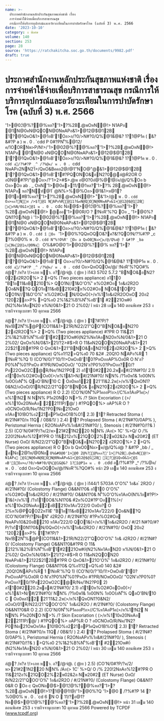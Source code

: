 ```yaml
---
name: >-
  ประกาศสำนักงานหลักประกันสุขภาพแห่งชาติ เรื่อง 
  การจ่ายค่าใช้จ่ายเพื่อบริการสาธารณสุข
  กรณีการให้บริการอุปกรณ์และอวัยวะเทียมในการบำบัดรักษาโรค (ฉบับที่ 3) พ.ศ. 2566
date: '2023-10-10'
category: ง พิเศษ
volume: 140
section: 253
page: 28
source: 'https://ratchakitcha.soc.go.th/documents/9982.pdf'
draft: true
---
```


# ประกาศสำนักงานหลักประกันสุขภาพแห่งชาติ เรื่อง  การจ่ายค่าใช้จ่ายเพื่อบริการสาธารณสุข กรณีการให้บริการอุปกรณ์และอวัยวะเทียมในการบำบัดรักษาโรค (ฉบับที่ 3) พ.ศ. 2566

'1>@02ํ@%?@%หล?'1>?%2B.@พOหN@!> N1APอ @1N@0คN@QON@0NพAPอ&1>@12@$@12B 1?@1QหO&1>@1อB'1์Oล>อ/?0/>N#?0/Q%@1&ํ@&? 1?1@P1ค ( &?&#?P a ) พ . 0 . `cdd P 0#?PN'็%@12/ค/1OORNพ>P/N!>/'1>@02ํ@%?@%หล?'1>?%2B.@พOหN@!> N1APอ @1N@0 คN@QON@0NพAPอ&1>@12@$@12B 1?@1QหO&1>@1อB'1์Oล>อ/?0/>N#?0/Q%@1&ํ@&? 1?1@P1ค พ . 0 . `cdd ล/?%#?P _^ /?%@ค/ พ . 0 . `cdd NพAPอ2NN21>/QหO&Bคคล2@/@1"NO@"@&1>@12@$@12B 1?@1QหO&1>@1อB'1์#?PQONO&อN2?0@ลํ@R2OR O อ0N@#?P/"@Oล>/?'1>2>#$>.@พ อ@0?0อํ@%@!@/ค/@/Q%Oอ b Oล>Oอ ab . _ OหN'1>@0ค>11/@1หล?'1>?% 2B.@พOหN@!> N1APอ หล?Nฑ์@1 ํ @N%>%@%Oล>@1&1>ห@1? @1อ#B%หล?'1>?%2B.@พOหN@!> 'ี&'1>/@ พ . 0 . `cdd Oล>หล?Nฑ์ />$?@1 NAPอ%R@11?&คN@QON@0NพAPอ&1>@12@$@12B อห%N/0&1>@1 พ . 0 . `cdc Nล@$>@12ํ@%?@%หล?'1>?%2B.@พOหN@!> @ออ'1>@0R/O ? !NอR'%?Q Oอ _ '1>@0%?QN1?0/N@ ì '1>@02ํ@%?@%หล?'1>?%2B.@พOหN@!> N1APอ @1N@0 คN@QON@0NพAPอ&1>@12@$@12B 1?@1QหO&1>@1อB'1์Oล>อ/?0/>N#?0/Q%@1&ํ@&? 1?1@P1ค ( &?&#?P a ) พ . 0 . `cdd î Oอ ` '1>@0%?QQหOQO&?ค?&!?QO!N/?%#?P _c ?%0@0% พ . 0 . `cdd N'็%!O%R' Oอ a QหO0Nล>ค/@/Q%ลํ@ ? &#?P _ba อNอ2@1ห/@0Nล ` O%&#O@0'1>@02ํ@%?@% หล?'1>?%2B.@พOหN@!> N1APอ @1N@0คN@QON@0NพAPอ&1>@12@$@12B 1?@1QหO&1>@1อB'1์ Oล>อ/?0/>N#?0/Q%@1&ํ@&? 1?1@P1ค พ . 0 . `cdd ล/?%#?P _^ /?%@ค/ พ . 0 . `cdd Oล>QหOQOค/@/ !NอR'%?QO#% ลํ@? /ห?ส !/>เภท ห่ว. อ?/@จ่@. ( @ท ) ì143 5702 5.7.2 "BNO&อN2?02ลํ2R2O%> 2 >Q% (Two pieces appliance) ล110 "B1อ11&อB210%> QO1N//1&O'O%'ิ ห%O2#Oอ 1อ&ลํ2R2O Oอ&N?Q QO1อ11&อB210#2ห%O2#Oอ NO&1OP2 QO1N//1&O'O%'ิ ห%O2#Oอ N/0QหO(>/ห%11อ&ลํ2R2OOหO 20อ2 '1202ล>P% >Q%ล0 2%1&2%B%N'็%อB'1์ #221Oพ#0์ (N2%Nค1AอN20 ห%N/0&1>21 O 2%02/ î หน้า 28 เลม 140 ตอนพิเศษ 253 ง ราชกิจจานุเบกษา 10 ตุลาคม 2566

ลํ@? /ห?ส !/>เภท ห่ว. อ?/@จ่@. ( @ท ) 1?#?P/?Nห!Bํ2N'็%@P(CO11&&1>21R/N22/21"QO"BNO&อN2?0 2ลํ2R2O%> 2 >Q% (Two pieces appliance) #?PR O 11&21 2%1&2%B%N'็%อB'1์#221Oพ#0์(N2%Nค1AอN20ห%N/0&1>21 O 2%02/ QหOห%N/0&1>21/?2>#$>R O 11&คN2QON20NพAPอ&1>21 22$212B#?PR O QหO&1>21"BNO&อN2?02ลํ2R2O%> 2 >Q% (Two pieces appliance) Q%อ1!12>Q%ล0 70 &2# .20Q!O NAPอ%R 1 !NอR'%?Q 1) (CO'N/0/?'10/1!>OพOอB'1์0?PหOออAP%Oล0R O N'ล?P0%N'็%0?PหOอ #?PR/NOพOOลO/ "O2N'ล?P0%0?PหOออ?0/?Pอ22OพO2C@R/Nค/1N2?P0 2) ล110#220.2พอ#/21N#?0/ 2.1) ล110ห%O2#OอOล0(>/ห%1&1>N/#/21N#?0/ NN% /?1อ0พ1& 1อ00N% 1อ0O(ลN'็% QลO'BN/10 C  Oล0หล12 21'11&2.2พ(>/ห%1QหON1?0&N2/อOลO/01R/N22/21"QO"BNO& อN2?02ลํ2R2O%> 2 >Q% (Two pieces appliance) R O 2.2) (CO'N/0N'็%P1คออP!อ>//C%ห1AอP1ค(>/ห%1!N2 N NN% P1ค20NO N>% /? Skin Excoriation ( (>/ห%110ค20NคAอ 22111P/@/ ) #?PQO%> อAP%R O ? อ0CNOลO/R/Nค/1N2?P0!Nอ21OพO ห1Aอ10!BO%อ221อP1คQหO1B%O1 2.3) 1? Retracted Stoma ( #/21N#?0/ห 11Q / 0B&!1/ ) 2.4) 1? Prolapsed Stoma ( #/21N#?0/0AP% ), Peristomal Hernia ( R2ONลAPอ%1อ&#/21N#?0/ ), Stenosis ( #/21N#?0/!?& ) 2.5) (CO'N/0#?P/?ค/2/พ>21#21N220 NN% /Aอ(> 1C' %>Q/ O /% 220!2NลAอ%12#?PR O 11&212อ%21QO2%2พ02&2ล Nพ20#2 (ET Nurse) OลO/ R/N22/21"QO"BNO&อN2?02 ลํ2R2O%> 2 >Q% (Two pieces appliance) R O Oอ b QหO0Nล>ค/@/Q%ลํ@ ? &#?P _bb / _ อNอ2@1ห/@0Nล ` O%&#O@0'1>@0 2ํ@%?@%หล?'1>?%2B.@พOหN@!> N1APอ @1N@0คN@QON@0NพAPอ&1>@12@$@12B 1?@1QหO&1>@1 อB'1์Oล>อ/?0/>N#?0/Q%@1&ํ@&? 1?1@P1ค พ . 0 . `cdd ล/?%#?P _^ /?%@ค/ พ . 0 . `cdd Oล>QหOQOค/@/!NอR'%?QO#% หน้า 29 เลม 140 ตอนพิเศษ 253 ง ราชกิจจานุเบกษา 10 ตุลาคม 2566

ลํ@? /ห?ส !/>เภท ห่ว. อ?/@จ่@. ( @ท ) ì144/1 5703A O'O%'ิ 1อ&ล ํ 2R2O / #/21N#?0/ (Colostomy Flange) O&&N1?0& ล110 O'O%'ิ ห%O2#Oอ1อ&ลํ2R2O / #/21N#?0/ O&&N1?0& N'็%O'O%ห1AอO(N%1อ#?P!> 1&(>/ห%1 /?ล110O&%N1?0& #ํ2ห%O2#?P'Oอ1%(>/ห%110ค20NคAอ2อB210ห1Aอ'ั222/0 Oล0อ? O 2%ห%@PQO2ํ2ห11&'ิ "B1อ11&อB210ห1Aอ'ั222/0 Oอ&N?Q (CO'N/0#?P/?NอN'ิ ลํ2R2O / #/21N#?0/ #?Pห%O2#Oอ NพAPอ10&20อB210 ห1Aอ'ั222/0 QO1&(>/ห%11อ&ลํ2R2O / #/21 N#?0/#?P/?ล110N1?0&N/0QหO(>/ห%11อ&ลํ2R2O / #/21N#?0/ OหO 20อ2 '1202ล>P% 1?#?P/?Nห!Bํ2N'็%@P(CO11&&1>21R/N22/21"QOO'O%'ิ 1อ& ลํ2R2O / #/21N#?0/ (Colostomy Flange) O&&N1?0&#?PR O 11& 212%1&2%B%N'็%อB'1์#221Oพ#0์(N2%Nค1AอN20 ห%N/0&1>21 O 2%02/ QหOห%N/0&1>21/?2>#$>R O 11&คN2QON20 NพAPอ&1>2122$212B#?PR O QหO&1>21O'O%'ิ 1อ&ลํ2R2O / #/21N#?0/ (Colostomy Flange) O&&N1?0& Q%อ1!12>Q%ล0 140 &2# .20Q!ONAPอ%R 1 !NอR'%?Q 1) (CO'N/0/?'10/1!>OพOอB'1์0?PหOออAP%Oล0R O N'ล?P0%N'็%0?PหOอ #?PR/NOพOOลO/ "O2N'ล?P0%0?PหOออ?0/?Pอ22OพO2C@R/Nค/1N2?P0 2) ล110#220.2พอ#/21N#?0/ 2.1) ล110ห%O2#OอOล0(>/ห%1&1>N/#/21N#?0/ NN% /?1อ0พ1& 1อ00N% 1อ0O(ลN'็% QลO'BN/10 C  Oล0หล12 21'11&2.2พ(>/ห%1QหON1?0&N2/อOลO/01R/N22/21"QOO'O%'ิ 1อ&ลํ2R2O / #/21N#?0/ (Colostomy Flange) O&&N1?0&R O 2.2) (CO'N/0N'็%P1คออP!อ>//C%ห1AอP1ค(>/ห%1!N2 N NN% P1ค20NO N>% /? Skin Excoriation ( (>/ห%110ค20NคAอ 22111P/@/ ) #?PQO%> อAP%R O ? อ0CNOลO/R/Nค/1N2?P0!Nอ21OพOห1Aอ 10!BO%อ221อP1คQหO1B%O1 2.3) 1? Retracted Stoma ( #/21N#?0/ห 11Q / 0B&!1/ ) 2.4) 1? Prolapsed Stoma ( #/21N#?0/0AP% ), Peristomal Hernia ( R2ONลAPอ%1อ&#/21N#?0/ ), Stenosis ( #/21N#?0/!?& ) >Q%ล0 2%1&2%B%N'็%อB'1์ #221Oพ#0์ (N2%Nค1AอN20 ห%N/0&1>21 O 2%02/ î หน้า 30 เลม 140 ตอนพิเศษ 253 ง ราชกิจจานุเบกษา 10 ตุลาคม 2566

ลํ@? /ห?ส !/>เภท ห่ว. อ?/@จ่@. ( @ท ) 2.5) (CO'N/0#?P/?ค/2/พ>21#21N220 NN% /Aอ(> 1C' %>Q/ O /% 220!2NลAอ%12#?PR O 11&212อ%21QO2%2พ02&2ล Nพ20#2 (ET Nurse) OลO/ R/N22/21"QOO'O%'ิ 1อ&ลํ2R2O / #/21N#?0/ (Colostomy Flange) O&&N1?0&R O Oอ c QหONล@$>@12ํ@%?@%หล?'1>?%2B.@พOหN@!>1?1@@1!@/'1>@0%?Q '1>@0  /?%#?P 14 ?%0@0% พ . 0 . `cd 6 N O  $11/$?อ@1? Nล@$>@12ํ@%?@%หล?'1>?%2B.@พOหN@!> หน้า 31 เลม 140 ตอนพิเศษ 253 ง ราชกิจจานุเบกษา 10 ตุลาคม 2566 Powered by TCPDF (www.tcpdf.org)
